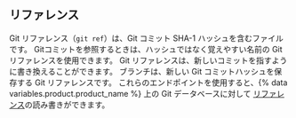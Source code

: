 ## リファレンス

Git リファレンス（`git ref`）は、Git コミット SHA-1 ハッシュを含むファイルです。 Gitコミットを参照するときは、ハッシュではなく覚えやすい名前の Git リファレンスを使用できます。 Git リファレンスは、新しいコミットを指すように書き換えることができます。 ブランチは、新しい Git コミットハッシュを保存する Git リファレンスです。 これらのエンドポイントを使用すると、{% data variables.product.product_name %} 上の Git データベースに対して [リファレンス](https://git-scm.com/book/en/v1/Git-Internals-Git-References)の読み書きができます。